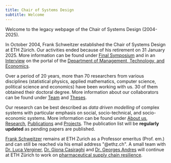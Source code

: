 ```yaml
---
title: Chair of Systems Design
subtitle: Welcome
---
```


Welcome to the legacy webpage of the Chair of Systems
Design (2004-2025).

In October 2004, Frank Schweitzer established the Chair of
Systems Design at ETH Zürich.  Our
activities ended because of his retirement on 31 January 2025. 
More information can be found under [Final
Symposium](/events/sg-final-symposium-october-2024/) and in
an [Interview](https://mtec.ethz.ch/news/dmtec-news/2024/12/small-triggers-big-shifts-looking-back-at-20-years-of-systemgestaltung-with-professor-frank-schweitzer.html) on the portal of the [Department of
Management, Technology, and Economics](https://mtec.ethz.ch/). 

Over a period of 20 years, more than 70 researchers from various disciplines
(statistical physics, applied mathematics, computer science,
political science and economics) have been working with us. 
30 of them obtained their doctoral degree.
More information about our collaborators can be found under 
[Team](/team-complete/) and [Theses](/theses/). 

 Our research can be best described as
*data driven modelling* of complex systems with particular
emphasis on social, socio-technical, and socio-economic
systems.
More information can be found under [About us](/about/), [Research](/research/),
[Publications](/publications) and [Projects](projects). 
The publication list will be **regularly updated** as pending
papers are published.  

[Frank Schweitzer](https://www.sg.ethz.ch/team/frank_schweitzer/) remains at ETH Zurich as a Professor
emeritus (Prof. em.) and can still be reached via his email
address "@ethz.ch". 
A small team with [Dr. Luca Verginer](https://www.sg.ethz.ch/team/luca_verginer/), [Dr. Giona Casiraghi](https://www.sg.ethz.ch/team/giona_casiraghi/)
and [Dr. Georges Andres](https://www.sg.ethz.ch/team/georges_andres/) will continue at ETH Zürich to work
on 
[pharmaceutical supply chain resilience](/research/pharmaceutical-supply-chain-resilience/). 

